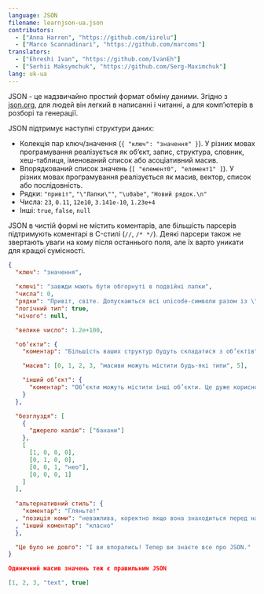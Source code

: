 ```yaml
---
language: JSON
filename: learnjson-ua.json
contributors:
  - ["Anna Harren", "https://github.com/iirelu"]
  - ["Marco Scannadinari", "https://github.com/marcoms"]
translators:
  - ["Ehreshi Ivan", "https://github.com/IvanEh"]
  - ["Serhii Maksymchuk", "https://github.com/Serg-Maximchuk"]
lang: uk-ua
---
```


JSON - це надзвичайно простий формат обміну даними. Згідно з [json.org](http://json.org), для людей він легкий в написанні і читанні, а для комп’ютерів в розборі та генерації.

JSON підтримує наступні структури даних:

* Колекція пар ключ/значення (`{ "ключ": "значення" }`). У різних мовах програмування реалізується як об’єкт, запис, структура, словник, хеш-таблиця, іменований список або асоціативний масив.
* Впорядкований список значень (`[ "елемент0", "елемент1" ]`). У різних мовах програмування реалізується як масив, вектор, список або послідовність.
* Рядки: `"привіт"`, `"\"Лапки\""`, `"\u0abe"`, `"Новий рядок.\n"`
* Числа: `23`, `0.11`, `12e10`, `3.141e-10`, `1.23e+4`
* Інші: `true`, `false`, `null`

JSON в чистій формі не містить коментарів, але більшість парсерів підтримують коментарі в C-стилі (`//`, `/* */`). Деякі парсери також не звертають уваги на кому після останнього поля, але їх варто уникати для кращої сумісності.

```json
{
  "ключ": "значення",
  
  "ключі": "завжди мають бути обгорнуті в подвійні лапки",
  "числа": 0,
  "рядки": "Пρивіт, світe. Допускаються всі unicode-символи разом із \"екрануванням\".",
  "логічний тип": true,
  "нічого": null,

  "велике число": 1.2e+100,

  "об’єкти": {
    "коментар": "Більшість ваших структур будуть складатися з об’єктів",

    "масив": [0, 1, 2, 3, "масиви можуть містити будь-які типи", 5],

    "інший об’єкт": {
      "коментар": "Об’єкти можуть містити інші об’єкти. Це дуже корисно."
    }
  },

  "безглуздя": [
    {
      "джерело калію": ["банани"]
    },
    [
      [1, 0, 0, 0],
      [0, 1, 0, 0],
      [0, 0, 1, "нео"],
      [0, 0, 0, 1]
    ]
  ],
  
  "альтернативний стиль": {
    "коментар": "Гляньте!"
  , "позиція коми": "неважлива, коректно якщо вона знаходиться перед наступним полем"
  , "інший коментар": "класно"
  },

  "Це було не довго": "І ви впорались! Тепер ви знаєте все про JSON."
}

Одиничний масив значень теж є правильним JSON

[1, 2, 3, "text", true]
```
